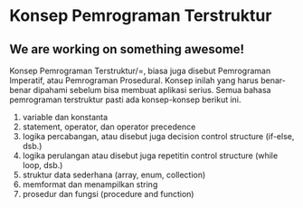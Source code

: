 # Konsep Pemrograman Terstruktur
## We are working on something awesome!

Konsep Pemrograman Terstruktur/=, biasa juga disebut Pemrograman Imperatif, atau Pemrograman Prosedural. Konsep inilah yang harus benar-benar dipahami sebelum bisa membuat aplikasi serius. Semua bahasa pemrograman terstruktur pasti ada konsep-konsep berikut ini. 

1. variable dan konstanta
2. statement, operator, dan operator precedence
3. logika percabangan, atau disebut juga decision control structure (if-else, dsb.)
4. logika perulangan atau disebut juga repetitin control structure (while loop, dsb.)
5. struktur data sederhana (array, enum, collection)
6. memformat dan menampilkan string
7. prosedur dan fungsi (procedure and function)
